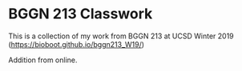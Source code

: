 # BGGN 213 Classwork

This is a collection of my work from BGGN 213 at UCSD Winter 2019 (https://bioboot.github.io/bggn213_W19/)

Addition from online.
